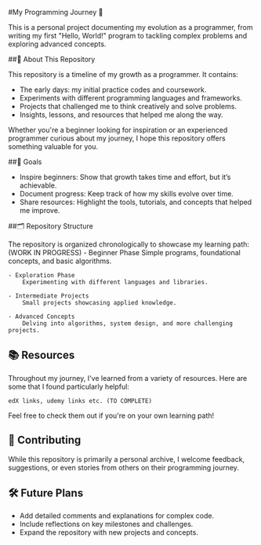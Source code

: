 #My Programming Journey 🚀

This is a personal project documenting my evolution as a programmer, from writing my first "Hello, World!" program to tackling complex problems and exploring advanced concepts.

##📖 About This Repository

This repository is a timeline of my growth as a programmer. It contains:

- The early days: my initial practice codes and coursework.
- Experiments with different programming languages and frameworks.
- Projects that challenged me to think creatively and solve problems.
- Insights, lessons, and resources that helped me along the way.

Whether you're a beginner looking for inspiration or an experienced programmer curious about my journey, I hope this repository offers something valuable for you.

##🎯 Goals

- Inspire beginners: Show that growth takes time and effort, but it’s achievable.
- Document progress: Keep track of how my skills evolve over time.
- Share resources: Highlight the tools, tutorials, and concepts that helped me improve.

##🗂️ Repository Structure

The repository is organized chronologically to showcase my learning path:
    (WORK IN PROGRESS)
    - Beginner Phase
        Simple programs, foundational concepts, and basic algorithms.

    - Exploration Phase
        Experimenting with different languages and libraries.

    - Intermediate Projects
        Small projects showcasing applied knowledge.

    - Advanced Concepts
        Delving into algorithms, system design, and more challenging projects.

## 📚 Resources

Throughout my journey, I've learned from a variety of resources. Here are some that I found particularly helpful:

    edX links, udemy links etc. (TO COMPLETE)
    

Feel free to check them out if you're on your own learning path!

## 🌱 Contributing

While this repository is primarily a personal archive, I welcome feedback, suggestions, or even stories from others on their programming journey. 

## 🛠️ Future Plans

- Add detailed comments and explanations for complex code.
- Include reflections on key milestones and challenges.
- Expand the repository with new projects and concepts.